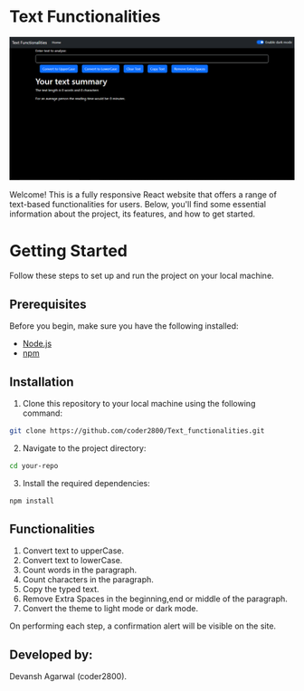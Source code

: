 # Text Functionalities
![Dark Mode website](/Website_Dark_Mode.png)

Welcome! This is a fully responsive React website that offers a range of text-based functionalities for users. Below, you'll find some essential information about the project, its features, and how to get started.

# Getting Started

Follow these steps to set up and run the project on your local machine.

## Prerequisites

Before you begin, make sure you have the following installed:

- [Node.js](https://nodejs.org/)
- [npm](https://www.npmjs.com/)

## Installation

1. Clone this repository to your local machine using the following command:

```bash
git clone https://github.com/coder2800/Text_functionalities.git
```

2. Navigate to the project directory:

```bash
cd your-repo
```

3. Install the required dependencies:

```bash
npm install
```

## Functionalities
1. Convert text to upperCase.
2. Convert text to lowerCase.
3. Count words in the paragraph.
4. Count characters in the paragraph.
5. Copy the typed text.
6. Remove Extra Spaces in the beginning,end or middle of the paragraph.
7. Convert the theme to light mode or dark mode.

On performing each step, a confirmation alert will be visible on the site.

## Developed by:
Devansh Agarwal (coder2800).
